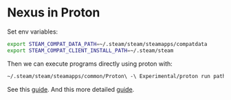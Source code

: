# Nexus in Proton

Set env variables:
```sh
export STEAM_COMPAT_DATA_PATH=~/.steam/steam/steamapps/compatdata
export STEAM_COMPAT_CLIENT_INSTALL_PATH=~/.steam/steam
```

Then we can execute programs directly using proton with:
```sh
~/.steam/steam/steamapps/common/Proton\ -\ Experimental/proton run path/to/executable.exe
```


See this [guide](https://steamcommunity.com/sharedfiles/filedetails/?id=3202150060).
And this more detailed [guide](https://steamcommunity.com/sharedfiles/filedetails/?l=german&id=2386287653).


